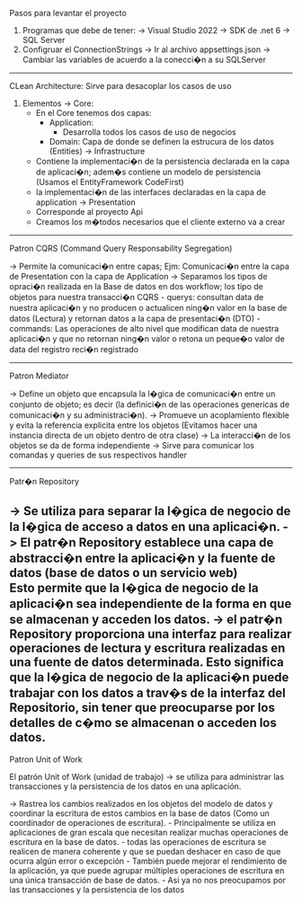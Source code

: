 Pasos para levantar el proyecto
1) Programas que debe de tener:
-> Visual Studio 2022
-> SDK de .net 6
-> SQL Server
2) Configruar el ConnectionStrings 
-> Ir al archivo appsettings.json
-> Cambiar las variables de acuerdo a la conecci�n a su SQLServer


-----------------------------------------------------------------------------------------------
CLean Architecture:
Sirve para desacoplar los casos de uso 
1) Elementos
-> Core:
	* En el Core tenemos dos capas:
		- Application: 
			+ Desarrolla todos los casos de uso de negocios
		- Domain: Capa de donde se definen la estrucura de los datos (Entities)
-> Infrastructure
	* Contiene la implementaci�n de la persistencia declarada en la capa de aplicaci�n; 
	  adem�s contiene un modelo de persistencia (Usamos el EntityFramework CodeFirst) 
	* la implementaci�n de las interfaces declaradas en la capa de application
-> Presentation
	* Corresponde al proyecto Api
	* Creamos los m�todos necesarios que el cliente externo va a crear

-----------------------------------------------------------------------------------------------
Patron CQRS (Command Query Responsability Segregation)

-> Permite la comunicaci�n entre capas;
	Ejm: Comunicaci�n entre la capa de Presentation con la capa de Application
-> Separamos los tipos de opraci�n realizada en la Base de datos en dos workflow; los tipo de objetos para nuestra transacci�n CQRS
	- querys: consultan data de nuestra aplicaci�n y no producen o actualicen ning�n valor en la base de datos (Lectura)
			  y retornan datos a la capa de presentaci�n (DTO)
	- commands: Las operaciones de alto nivel que modifican data de nuestra aplicaci�n y que no retornan ning�n valor
			  o retona un peque�o valor de data del registro reci�n registrado

----------------------------------------------------------------------------------------------
Patron Mediator

-> Define un objeto que encapsula la l�gica de comunicaci�n entre un conjunto de objeto; es decir  (la definici�n de las operaciones genericas de comunicaci�n y su administraci�n).
-> Promueve un acoplamiento flexible y evita la referencia explicita entre los objetos (Evitamos hacer una instancia directa de un objeto dentro de otra clase)
-> La interacci�n de los objetos se da de forma independiente
-> Sirve para comunicar los comandas y queries de sus respectivos handler

-----------------------------------------------------------------------------------------------
Patr�n Repository

-> Se utiliza para separar la l�gica de negocio de la l�gica de acceso a datos en una aplicaci�n.
-> El patr�n Repository establece una capa de abstracci�n entre la aplicaci�n y la fuente de datos (base de datos o un servicio web)  
	Esto permite que la l�gica de negocio de la aplicaci�n sea independiente de la forma en que se almacenan y acceden los datos.
-> el patr�n Repository proporciona una interfaz para realizar operaciones de lectura y escritura realizadas en una fuente de datos determinada. 
	Esto significa que la l�gica de negocio de la aplicaci�n puede trabajar con los datos a trav�s de la interfaz del Repositorio, 
	sin tener que preocuparse por los detalles de c�mo se almacenan o acceden los datos.
-------------------------------------------------------------------------------------------------
Patron Unit of Work

El patrón Unit of Work (unidad de trabajo) 
-> se utiliza para administrar las transacciones y la persistencia de los datos en una aplicación. 

-> Rastrea los cambios realizados en los objetos del modelo de datos y coordinar la escritura de estos cambios en la base de datos
	(Como un coordinador de operaciones de escritura). 
	- Principalmente se utiliza en aplicaciones de gran escala que necesitan realizar muchas operaciones de escritura en la base de datos. 
	- todas las operaciones de escritura se realicen de manera coherente y que se puedan deshacer en caso de que ocurra algún error o excepción
	- También puede mejorar el rendimiento de la aplicación, ya que puede agrupar múltiples operaciones de escritura en una única transacción de base de datos.
	- Asi ya no nos preocupamos por las transacciones y la persistencia de los datos
